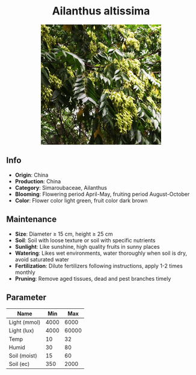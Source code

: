 <h1 align='center'>Ailanthus altissima</h1>
<p align="center">
    <img 
        align='center'
        width='320'
        src="../images/ailanthus altissima.png" 
        alt='Ailanthus altissima' />
</p>

## Info

 - **Origin**: China
 - **Production**: China
 - **Category**: Simaroubaceae, Ailanthus
 - **Blooming**: Flowering period April-May, fruiting period August-October
 - **Color**: Flower color light green, fruit color dark brown

## Maintenance

 - **Size**: Diameter ≥ 15 cm, height ≥ 25 cm
 - **Soil**: Soil with loose texture or soil with specific nutrients
 - **Sunlight**: Like sunshine, high quality fruits in sunny places
 - **Watering**: Likes wet environments, water thoroughly when soil is dry, avoid saturated water
 - **Fertilization**: Dilute fertilizers following instructions, apply 1-2 times monthly
 - **Pruning**: Remove aged tissues, dead and pest branches timely

## Parameter

| Name         | Min  | Max   |
|--------------|------|-------|
| Light (mmol) | 4000 | 6000  |
| Light (lux)  | 4000 | 60000 |
| Temp         | 10    | 32    |
| Humid        | 30   | 80    |
| Soil (moist) | 15   | 60    |
| Soil (ec)    | 350  | 2000  |